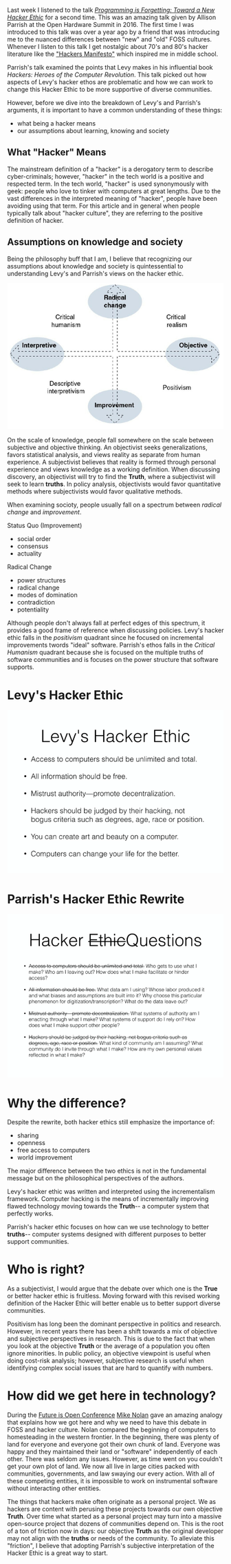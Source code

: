 Last week I listened to the talk [*Programming is Forgetting: Toward a
New Hacker
Ethic*](http://opentranscripts.org/transcript/programming-forgetting-new-hacker-ethic/)
for a second time. This was an amazing talk given by Allison Parrish
at the Open Hardware Summit in 2016. The first time I was introduced
to this talk was over a year ago by a friend that was introducing me
to the nuanced differences between "new" and "old" FOSS cultures.
Whenever I listen to this talk I get nostalgic about 70's and 80's
hacker literature like the ["Hackers
Manifesto"](http://phrack.org/issues/7/3.html) which inspired me in
middle school.    

<youtube src="4kiXCeJwrMQ" />

Parrish's talk examined the points that Levy makes in his influential
book  *Hackers: Heroes of the Computer Revolution*. This talk picked
out how aspects of Levy's hacker ethos are problematic and how we can
work to change this Hacker Ethic to be more supportive of diverse
communities. 

However, before we dive into the breakdown of Levy's and Parrish's
arguments, it is important to have a common understanding of these
things:    

- what being a hacker means
- our assumptions about learning, knowing and society


## What "Hacker" Means

<youtube src="msX4oAXpvUE" />

The mainstream definition of a "hacker" is a derogatory term to
describe cyber-criminals; however, "hacker" in the tech world is a
positive and respected term. In the tech world, "hacker" is used
synonymously with geek: people who love to tinker with computers at
great lengths. Due to the vast differences in the interpreted meaning
of "hacker", people have been avoiding using that term. For this
article and in general when people typically talk about "hacker
culture", they are referring to the positive definition of hacker.    

## Assumptions on knowledge and society

Being the philosophy buff that I am, I believe that recognizing our
assumptions about knowledge and society is quintessential to
understanding Levy's and Parrish's views on the hacker ethic.  

![Knowledge](media/ethos/paradigms.png)

On the scale of knowledge, people fall somewhere on the scale between
subjective and objective thinking. An objectivist seeks
generalizations, favors statistical analysis, and views reality as
separate from human experience. A subjectivist believes that reality
is formed through personal experience and views knowledge as a working
definition. When discussing discovery, an objectivist will try to find
the **Truth**, where a subjectivist will seek to learn **truths**. In
policy analysis, objectivists would favor quantitative methods where
subjectivists would favor qualitative methods.    

When examining socioty, people usually fall on a spectrum between
*radical change* and *improvement*.    

Status Quo (Improvement)    

- social order
- consensus
- actuality

Radical Change    

- power structures
- radical change
- modes of domination
- contradiction
- potentiality

Although people don't always fall at perfect edges of this spectrum,
it provides a good frame of reference when discussing policies. Levy's
hacker ethic falls in the *positivism* quadrant since he focused on
incremental improvements twords "ideal" software. Parrish's ethos
falls in the *Critical Humanism* quadrant because she is focused on
the multiple truths of software communities and is focuses on the
power structure that software supports. 

# Levy's Hacker Ethic

![Levy](media/ethos/levy.png)

# Parrish's Hacker Ethic Rewrite

![Allison](media/ethos/allison.png)

# Why the difference?

Despite the rewrite, both hacker ethics still emphasize the importance
of:   

- sharing
- openness
- free access to computers
- world improvement

The major difference between the two ethics is not in the fundamental
message but on the philosophical perspectives of the authors.   

Levy's hacker ethic was written and interpreted using the
incrementalism framework. Computer hacking is the means of
incrementally improving flawed technology moving towards the
**Truth**-- a computer system that perfectly works.   

Parrish's hacker ethic focuses on how can we use technology to better
**truths**-- computer systems designed with different purposes to
better support communities.  


# Who is right?

As a subjectivist, I would argue that the debate over which one is the
**True** or better hacker ethic is fruitless. Moving forward with this
revised working definition of the Hacker Ethic will better enable us
to better support diverse communities.  

Positivism has long been the dominant perspective in politics and
research. However, in recent years there has been a shift towards a
mix of objective and subjective perspectives in research. This is due
to the fact that when you look at the objective **Truth** or the
average of a population you often ignore minorities. In public policy,
an objective viewpoint is useful when doing cost-risk analysis;
however, subjective research is useful when identifying complex social
issues that are hard to quantify with numbers.  

# How did we get here in technology?

During the [Future is Open
Conference](https://fossrit.github.io/events/2019/10/26/the-future-is-open/)
[Mike Nolan](https://nolski.rocks/) gave an amazing analogy that
explains how we got here and why we need to have this debate in FOSS
and hacker culture. Nolan compared the beginning of computers to
homesteading in the western frontier. In the beginning, there was
plenty of land for everyone and everyone got their own chunk of land.
Everyone was happy and they maintained their land or "software"
independently of each other. There was seldom any issues. However, as
time went on you couldn't get your own plot of land. We now all live
in large cities packed with communities, governments, and law swaying
our every action. With all of these competing entities, it is
impossible to work on instrumental software without interacting other
entities. 

The things that hackers make often originate as a personal project. We
as hackers are content with perusing these projects towards our own
objective **Truth**. Over time what started as a personal project may
turn into a massive open-source project that dozens of communities
depend on. This is the root of a ton of friction now in days: our
objective **Truth** as the original developer may not align with the
**truths** or needs of the community. To alleviate this "friction", I
believe that adopting Parrish's subjective interpretation of the
Hacker Ethic is a great way to start. 
